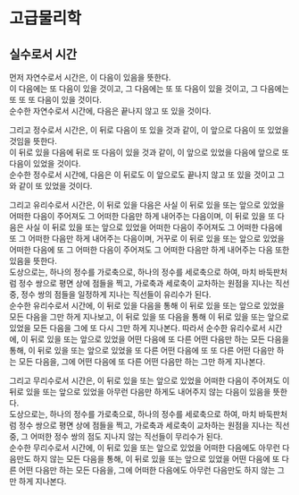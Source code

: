 # 고급물리학
## 실수로서 시간
먼저 자연수로서 시간은, 이 다음이 있음을 뜻한다.  
이 다음에는 또 다음이 있을 것이고, 
그 다음에는 또 또 다음이 있을 것이고, 
그 다음에는 또 또 또 다음이 있을 것이다.  
순수한 자연수로서 시간에, 다음은 끝나지 않고 
또 있을 것이다.

그리고 정수로서 시간은, 이 뒤로 다음이 또 있을 것과 같이,
이 앞으로 다음이 또 있었을 것임을 뜻한다.  
이 뒤로 있을 다음에 뒤로 또 다음이 있을 것과 같이,
이 앞으로 있었을 다음에 앞으로 또 다음이 있었을 것이다.   
순수한 정수로서 시간에, 다음은 이 뒤로도 이 앞으로도 
끝나지 않고 또 있을 것이고 그와 같이 또 있었을 것이다.

그리고 유리수로서 시간은, 이 뒤로 있을 다음은 사실 이 뒤로 있을 또는 앞으로 있었을 어떠한 다음이 주어져도 그 어떠한 다음만 하게 내어주는 다음이며, 이 뒤로 있을 또 다음은 사실 이 뒤로 있을 또는 앞으로 있었을 어떠한 다음이 주어져도 그 어떠한 다음에 또 그 어떠한 다음만 하게 내어주는 다음이며, 거꾸로 이 뒤로 있을 또는 앞으로 있었을 어떠한 다음에 또 그 어떠한 다음이 주어져도 그 어떠한 다음만 하게 내어주는 다음 또한 있음을 뜻한다.  
도상으로는, 하나의 정수를 가로축으로, 하나의 정수를 세로축으로 하여, 마치 바둑판처럼 정수 쌍으로 평면 상에 점들을 찍고, 가로축과 세로축이 교차하는 원점을 지나는 직선 중, 정수 쌍의 점들을 일정하게 지나는 직선들이 유리수가 된다.  
순수한 유리수로서 시간에, 이 뒤로 있을 다음을 통해 이 뒤로 있을 또는 앞으로 있었을 모든 다음을 그만 하게 지나보고, 이 뒤로 있을 또 다음을 통해 이 뒤로 있을 또는 앞으로 있었을 모든 다음을 그에 또 다시 그만 하게 지나본다.
따라서 순수한 유리수로서 시간에, 이 뒤로 있을 또는 앞으로 있었을 어떤 다음에 또 다른 어떤 다음만 하는 모든 다음을 통해, 이 뒤로 있을 또는 앞으로 있었을 또 다른 어떤 다음에 또 또 다른 어떤 다음만 하는 모든 다음을, 그에 어떤 다음에 또 다른 어떤 다음만 하는 그만 하게 지나본다.

그리고 무리수로서 시간은, 이 뒤로 있을 또는 앞으로 있었을 어떠한 다음이 주어져도 이 뒤로 있을 또는 앞으로 있었을 아무런 다음만 하게도 내어주지 않는 다음이 있음을 뜻한다.  
도상으로는, 하나의 정수를 가로축으로, 하나의 정수를 세로축으로 하여, 마치 바둑판처럼 정수 쌍으로 평면 상에 점들을 찍고, 가로축과 세로축이 교차하는 원점을 지나는 직선 중, 그 어떠한 정수 쌍의 점도 지나지 않는 직선들이 무리수가 된다.  
순수한 무리수로서 시간에, 이 뒤로 있을 또는 앞으로 있었을 어떠한 다음에도 아무런 다음만도 하지 않는 모든 다음을 통해, 이 뒤로 있을 또는 앞으로 있었을 어떤 다음에 또 다른 어떤 다음만 하는 모든 다음을, 그에 어떠한 다음에도 아무런 다음만도 하지 않는 그만 하게 지나본다.
